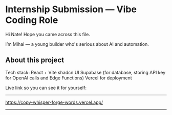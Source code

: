 # Internship Submission — Vibe Coding Role
Hi Nate! Hope you came across this file.

I’m Mihai — a young builder who's serious about AI and automation. 

## About this project

Tech stack:
React + Vite
shadcn UI
Supabase (for database, storing API key for OpenAI calls and  Edge Functions)
Vercel for deployment

Live link so you can see it for yourself:

------

https://copy-whisper-forge-words.vercel.app/

------

